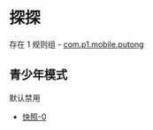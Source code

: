 # 探探

存在 1 规则组 - [com.p1.mobile.putong](/src/apps/com.p1.mobile.putong.ts)

## 青少年模式

默认禁用

- [快照-0](https://i.gkd.li/i/14332010)
